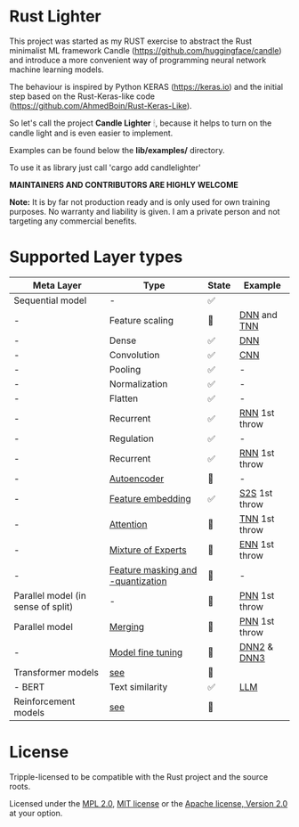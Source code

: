 # Rust Lighter

This project was started as my RUST exercise to abstract the Rust minimalist ML framework Candle (https://github.com/huggingface/candle) and introduce a more convenient way of programming neural network machine learning models. 

The behaviour is inspired by Python KERAS (https://keras.io) and the initial step based on the Rust-Keras-like code (https://github.com/AhmedBoin/Rust-Keras-Like). 

So let's call the project **Candle Lighter** &#128367;, because it helps to turn on the candle light and is even easier to implement.

Examples can be found below the **lib/examples/** directory.  

To use it as library just call 'cargo add candlelighter'

**MAINTAINERS AND CONTRIBUTORS ARE HIGHLY WELCOME**


**Note:** It is by far not production ready and is only used for own training purposes. No warranty and liability is given. I am a private person and not targeting any commercial benefits. 


# Supported Layer types

| Meta Layer | Type         |      State    |  Example      | 
|-----| --------------|---------------|---------------|
| Sequential model | - |   &#9989;     |     |
| - | Feature scaling      |  &#x1F3C3;     | [DNN](./lib/examples/simple_dnn.rs) and [TNN](./lib/examples/simple_tnn.rs)             |
| - | Dense        |  &#9989;      | [DNN](./lib/examples/simple_dnn.rs)           |
| - | Convolution  |  &#9989;      | [CNN](./lib/examples/simple_cnn.rs)           |
| - | Pooling      |  &#9989;      | -             |
| - | Normalization|  &#9989;      | -             |
| - | Flatten      |  &#9989;      | -             |  
| - | Recurrent    |  &#9989;      | [RNN](./lib/examples/simple_rnn.rs) 1st throw |  
| - | Regulation   |  &#9989;      | -             | 
| - | Recurrent    |  &#9989;      | [RNN](./lib/examples/simple_rnn.rs) 1st throw |  
| - | [Autoencoder](./docs/autoencoder.MD)     | &#x1F3C3;    | -             | 
| - | [Feature embedding](./docs/embedding.MD)     |  &#9989;      | [S2S](./lib/examples/simple_s2s.rs) 1st throw |
| - | [Attention](./docs/attention.MD)    |  &#x1F3C3;    | [TNN](./lib/examples/simple_tnn.rs) 1st throw  |
| - | [Mixture of Experts](./docs/moe.MD)   |  &#x1F3C3;    | [ENN](./lib/examples/simple_enn.rs) 1st throw             |
| - |  [Feature masking and -quantization](./docs/masking.MD)   |  &#x1F3C3;    | -             |
| Parallel model (in sense of split) |  -   |  &#x1F3C3;    | [PNN](./lib/examples/simple_pnn.rs) 1st throw           | 
| Parallel model |  [Merging](./docs/modelmerging.MD)      |  &#x1F3C3;    | [PNN](./lib/examples/simple_pnn.rs) 1st throw             | 
| - |  [Model fine tuning](./docs/finetuning.MD)      |  &#x1F3C3;    | [DNN2](./lib/examples/simple_dnn.rs) & [DNN3](./lib/examples/simple_dnn.rs)            | 
| Transformer models |  [see](./docs/transformers.MD)     |  &#x1F3C3;    |          | 
| - BERT |  Text similarity    |  &#9989;  |   [LLM](./lib/examples/simple_llm.rs)       | 
| Reinforcement models |  [see](./docs/reinforcement.MD)     |  &#x1F3C3;    |          | 


# License
Tripple-licensed to be compatible with the Rust project and the source roots.

Licensed under the [MPL 2.0](./LICENSE), [MIT license](http://opensource.org/licenses/MIT) or the [Apache license, Version 2.0](http://www.apache.org/licenses/LICENSE-2.0) at your option. 